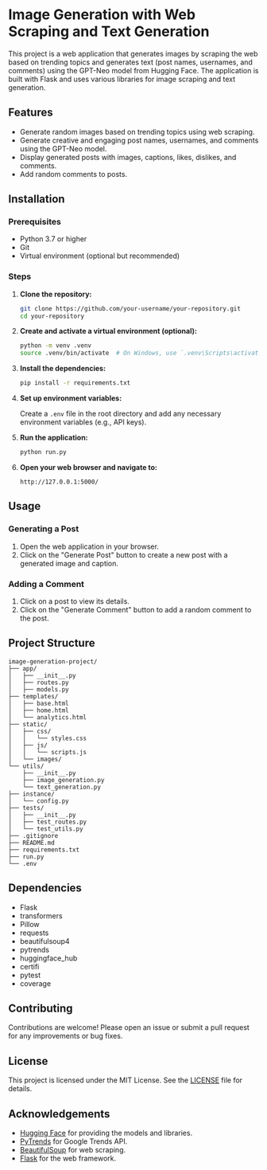 # Image Generation with Web Scraping and Text Generation

This project is a web application that generates images by scraping the web based on trending topics and generates text (post names, usernames, and comments) using the GPT-Neo model from Hugging Face. The application is built with Flask and uses various libraries for image scraping and text generation.

## Features

- Generate random images based on trending topics using web scraping.
- Generate creative and engaging post names, usernames, and comments using the GPT-Neo model.
- Display generated posts with images, captions, likes, dislikes, and comments.
- Add random comments to posts.

## Installation

### Prerequisites

- Python 3.7 or higher
- Git
- Virtual environment (optional but recommended)

### Steps

1. **Clone the repository:**

   ```sh
   git clone https://github.com/your-username/your-repository.git
   cd your-repository
   ```

2. **Create and activate a virtual environment (optional):**

   ```sh
   python -m venv .venv
   source .venv/bin/activate  # On Windows, use `.venv\Scripts\activate`
   ```

3. **Install the dependencies:**

   ```sh
   pip install -r requirements.txt
   ```

4. **Set up environment variables:**

   Create a `.env` file in the root directory and add any necessary environment variables (e.g., API keys).

5. **Run the application:**

   ```sh
   python run.py
   ```

6. **Open your web browser and navigate to:**

   ```
   http://127.0.0.1:5000/
   ```

## Usage

### Generating a Post

1. Open the web application in your browser.
2. Click on the "Generate Post" button to create a new post with a generated image and caption.

### Adding a Comment

1. Click on a post to view its details.
2. Click on the "Generate Comment" button to add a random comment to the post.

## Project Structure

```
image-generation-project/
├── app/
│   ├── __init__.py
│   ├── routes.py
│   ├── models.py
├── templates/
│   ├── base.html
│   ├── home.html
│   └── analytics.html
├── static/
│   ├── css/
│   │   └── styles.css
│   ├── js/
│   │   └── scripts.js
│   └── images/
└── utils/
    ├── __init__.py
    ├── image_generation.py
    └── text_generation.py
├── instance/
│   └── config.py
├── tests/
│   ├── __init__.py
│   ├── test_routes.py
│   └── test_utils.py
├── .gitignore
├── README.md
├── requirements.txt
├── run.py
└── .env
```

## Dependencies

- Flask
- transformers
- Pillow
- requests
- beautifulsoup4
- pytrends
- huggingface_hub
- certifi
- pytest
- coverage

## Contributing

Contributions are welcome! Please open an issue or submit a pull request for any improvements or bug fixes.

## License

This project is licensed under the MIT License. See the [LICENSE](LICENSE) file for details.

## Acknowledgements

- [Hugging Face](https://huggingface.co/) for providing the models and libraries.
- [PyTrends](https://github.com/GeneralMills/pytrends) for Google Trends API.
- [BeautifulSoup](https://www.crummy.com/software/BeautifulSoup/) for web scraping.
- [Flask](https://flask.palletsprojects.com/) for the web framework.